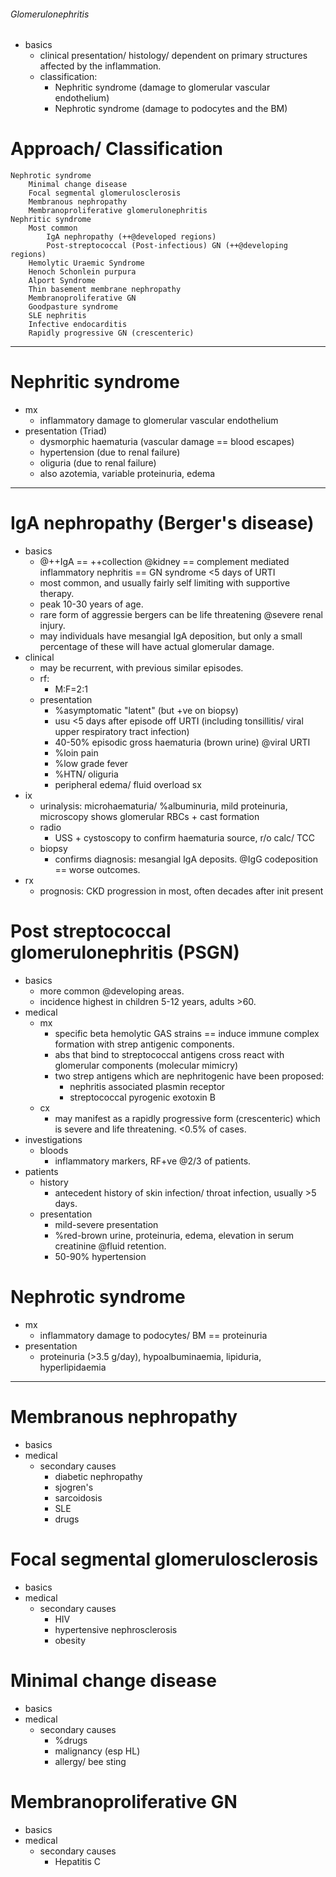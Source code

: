 ###### Glomerulonephritis
- basics
    + clinical presentation/ histology/ dependent on primary structures affected by the inflammation. 
    + classification:
        * Nephritic syndrome (damage to glomerular vascular endothelium)
        * Nephrotic syndrome (damage to podocytes and the BM)

# Approach/ Classification
    Nephrotic syndrome
        Minimal change disease  
        Focal segmental glomerulosclerosis
        Membranous nephropathy
        Membranoproliferative glomerulonephritis
    Nephritic syndrome
        Most common
            IgA nephropathy (++@developed regions)
            Post-streptococcal (Post-infectious) GN (++@developing regions)
        Hemolytic Uraemic Syndrome
        Henoch Schonlein purpura
        Alport Syndrome
        Thin basement membrane nephropathy
        Membranoproliferative GN
        Goodpasture syndrome 
        SLE nephritis
        Infective endocarditis
        Rapidly progressive GN (crescenteric)
---------------------------------------------

# Nephritic syndrome
- mx
    + inflammatory damage to glomerular vascular endothelium
- presentation (Triad)
    + dysmorphic haematuria (vascular damage == blood escapes)
    + hypertension (due to renal failure)
    + oliguria (due to renal failure)
    + also azotemia, variable proteinuria, edema

-----------------------------------------------------------


# IgA nephropathy (Berger's disease)
- basics
    + @++IgA == ++collection @kidney == complement mediated inflammatory nephritis == GN syndrome <5 days of URTI
    + most common, and usually fairly self limiting with supportive therapy. 
    + peak 10-30 years of age.
    + rare form of aggressie bergers can be life threatening @severe renal injury.
    + may individuals have mesangial IgA deposition, but only a small percentage of these will have actual glomerular damage.
- clinical
    + may be recurrent, with previous similar episodes.
    + rf:
        * M:F=2:1
    + presentation
        * %asymptomatic "latent" (but +ve on biopsy)
        * usu <5 days after episode off URTI (including tonsillitis/ viral upper respiratory tract infection)
        * 40-50% episodic gross haematuria (brown urine) @viral URTI
        * %loin pain
        * %low grade fever
        * %HTN/ oliguria
        * peripheral edema/ fluid overload sx
- ix
    + urinalysis: microhaematuria/ %albuminuria, mild proteinuria, microscopy shows glomerular RBCs + cast formation
    + radio
        * USS + cystoscopy to confirm haematuria source, r/o calc/ TCC
    + biopsy
        * confirms diagnosis: mesangial IgA deposits. @IgG codeposition == worse outcomes. 
- rx
    + prognosis: CKD progression in most, often decades after init present

# Post streptococcal glomerulonephritis (PSGN)
- basics
    + more common @developing areas.
    + incidence highest in children 5-12 years, adults >60.
- medical
    + mx
        * specific beta hemolytic GAS strains == induce immune complex formation with strep antigenic components.
        * abs that bind to streptococcal antigens cross react with glomerular components (molecular mimicry)
        * two strep antigens which are nephritogenic have been proposed:
            - nephritis associated plasmin receptor
            - streptococcal pyrogenic exotoxin B
    + cx
        * may manifest as a rapidly progressive form (crescenteric) which is severe and life threatening. <0.5% of cases.
- investigations
    + bloods    
        * inflammatory markers, RF+ve @2/3 of patients.
- patients
    + history
        * antecedent history of skin infection/ throat infection, usually >5 days.
    + presentation
        * mild-severe presentation
        * %red-brown urine, proteinuria, edema, elevation in serum creatinine @fluid retention.
        * 50-90% hypertension




# Nephrotic syndrome
- mx
    + inflammatory damage to podocytes/ BM == proteinuria
- presentation 
    + proteinuria (>3.5 g/day), hypoalbuminaemia, lipiduria, hyperlipidaemia
--------------------------------------------------

# Membranous nephropathy
- basics
- medical
    + secondary causes
        * diabetic nephropathy
        * sjogren's
        * sarcoidosis
        * SLE
        * drugs

# Focal segmental glomerulosclerosis
- basics
- medical
    + secondary causes
        * HIV
        * hypertensive nephrosclerosis
        * obesity

# Minimal change disease
- basics
- medical
    + secondary causes
        * %drugs
        * malignancy (esp HL)
        * allergy/ bee sting

# Membranoproliferative GN
- basics
- medical
    + secondary causes
        * Hepatitis C